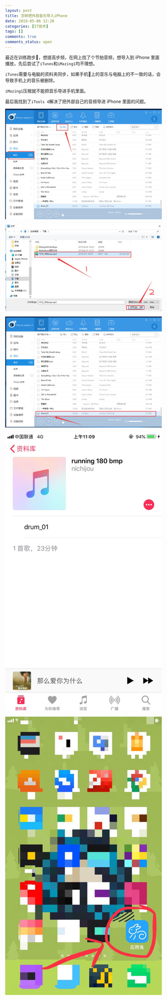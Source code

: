```yaml
---
layout: post
title: 怎样把外部音乐导入iPhone
date: 2019-05-06 12:28
categories: [IT技术]
tags: []
comments: true
comments_status: open
---
```


最近在训练跑步🏃，想提高步频，在网上找了个节拍音频，想导入到 iPhone 里面播放，先后尝试了`iTunes`和`iMazing1`均不理想。

`iTunes`需要与电脑的资料夹同步，如果手机📱上的音乐与电脑上的不一致的话，会导致手机上的音乐被删除。

`iMazing1`压根就不能把音乐导进手机里面。

最后我找到了`iTools 4`解决了把外部自己的音频导进 iPhone 里面的问题。

![](/assets/20190506/1.jpg)

![](/assets/20190506/2.jpg)

![](/assets/20190506/3.jpg)

![](/assets/20190506/4.jpg)

![](/assets/20190506/5.jpg)